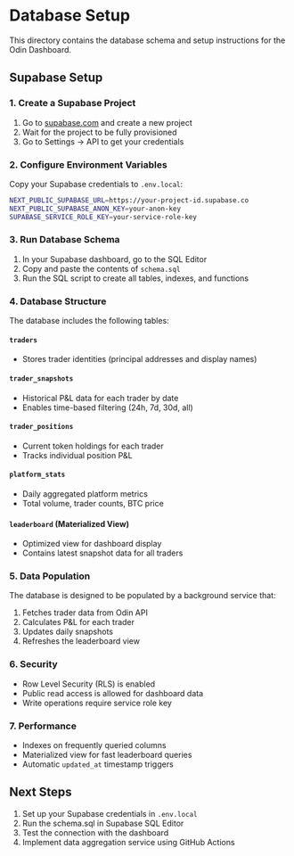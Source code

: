 # Database Setup

This directory contains the database schema and setup instructions for the Odin Dashboard.

## Supabase Setup

### 1. Create a Supabase Project

1. Go to [supabase.com](https://supabase.com) and create a new project
2. Wait for the project to be fully provisioned
3. Go to Settings → API to get your credentials

### 2. Configure Environment Variables

Copy your Supabase credentials to `.env.local`:

```bash
NEXT_PUBLIC_SUPABASE_URL=https://your-project-id.supabase.co
NEXT_PUBLIC_SUPABASE_ANON_KEY=your-anon-key
SUPABASE_SERVICE_ROLE_KEY=your-service-role-key
```

### 3. Run Database Schema

1. In your Supabase dashboard, go to the SQL Editor
2. Copy and paste the contents of `schema.sql`
3. Run the SQL script to create all tables, indexes, and functions

### 4. Database Structure

The database includes the following tables:

#### `traders`
- Stores trader identities (principal addresses and display names)

#### `trader_snapshots` 
- Historical P&L data for each trader by date
- Enables time-based filtering (24h, 7d, 30d, all)

#### `trader_positions`
- Current token holdings for each trader
- Tracks individual position P&L

#### `platform_stats`
- Daily aggregated platform metrics
- Total volume, trader counts, BTC price

#### `leaderboard` (Materialized View)
- Optimized view for dashboard display
- Contains latest snapshot data for all traders

### 5. Data Population

The database is designed to be populated by a background service that:

1. Fetches trader data from Odin API
2. Calculates P&L for each trader
3. Updates daily snapshots
4. Refreshes the leaderboard view

### 6. Security

- Row Level Security (RLS) is enabled
- Public read access is allowed for dashboard data
- Write operations require service role key

### 7. Performance

- Indexes on frequently queried columns
- Materialized view for fast leaderboard queries
- Automatic `updated_at` timestamp triggers

## Next Steps

1. Set up your Supabase credentials in `.env.local`
2. Run the schema.sql in Supabase SQL Editor
3. Test the connection with the dashboard
4. Implement data aggregation service using GitHub Actions